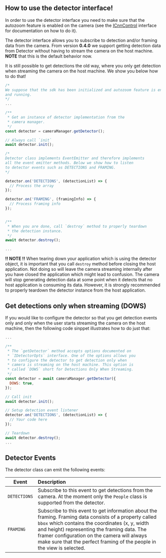## How to use the detector interface!

In order to use the detector interface you need to make sure that the autozoom feature is enabled on the camera (see the [ICnnControl](http://developer.huddly.com/interfaces/ICnnControl.html#readme) interface for documentation on how to do it).

The detector interface allows you to subscribe to detection and/or framing data from the camera. From version **0.4.0** we support getting detection data from Detector without having to stream the camera on the host machine.  
**NOTE** that this is the default behavior now.

It is still possible to get detections the old way, where you only get detection when streaming the camera on the host machine. We show you below how to do that!
```javascript
/*
We suppose that the sdk has been initialized and autozoom feature is enabled
and running.
*/
...

/**
 * Get an instance of detector implementation from the
 * camera manager.
 */
const detector = cameraManager.getDetector();

// Always call `init`
await detector.init();

/*
Detector class implements EventEmitter and therefore implements
all the event emitter methods. Below we show how to listen
to detector events such as DETECTIONS and FRAMING.
*/

detector.on('DETECTIONS', (detectionList) => {
  // Process the array
});

detector.on('FRAMING', (framingInfo) => {
  // Process framing info
});


/**
 * When you are done, call `destroy` method to properly teardown
 * the detection instance.
 */
await detector.destroy();

...
```
**!! NOTE !!** When tearing down your application which is using the detector object, it is important that you call `destroy` method before closing the host application. Not doing so will leave the camera streaming internally after you have closed the application which might lead to confusion. The camera will stop generating detection data at some point when it detects that no host application is consuming its data. However, it is strongly recommended to properly teardown the detector instance from the host application.

## Get detections only when streaming (DOWS)
If you would like to configure the detector so that you get detection events only and only when the user starts streaming the camera on the host machine, then the following code sinppet illustrates how to do just that:

``` javascript
...

/**
 * The `getDetector` method accepts options documented on
 * `IDetectorOpts` interface. One of the options allows you
 * to configure the detector to get detection only when
 * camera is streaming on the host machine. This option is
 * called `DOWS` short for Detections Only When Streaming.
 */
const detector = await cameraManager.getDetector({
  DOWS: true,
});

// Call init
await detector.init();

// Setup detection event listener
detector.on('DETECTIONS', (detectionList) => {
  // Your code here
});

// Teardown
await detector.destroy();
...
```

## Detector Events
The detector class can emit the following events:

| Event        | Description    |
| ------------- |:-------------|
| `DETECTIONS`  | Subscribe to this event to get detections from the camera. At the moment only the `People` class is supported from the detector. |
| `FRAMING`     | Subscribe to this event to get information about the framing. Framing data consists of a property called `bbox` which contains the coordinates (x, y, width and height) representing the framing data. The framer configuration on the camera will always make sure that the perfect framing of the people in the view is selected.|
